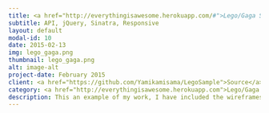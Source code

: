 ```yaml
---
title: <a href="http://everythingisawesome.herokuapp.com/#">Lego/Gaga Sample</a>
subtitle: API, jQuery, Sinatra, Responsive
layout: default
modal-id: 10
date: 2015-02-13
img: lego_gaga.png
thumbnail: lego_gaga.png
alt: image-alt
project-date: February 2015
client: <a href="https://github.com/Yamikamisama/LegoSample">Source</a>
category: <a href="http://everythingisawesome.herokuapp.com">Lego/Gaga Sample</a>
description: This an example of my work, I have included the wireframes so that you can see my process, I have also made this site in two versions The Lego Movie Version (click <a href="http://everythingisawesome.herokuapp.com/#">here</a> to view), and a Lady Gaga Version (click <a href="http://gagalicious.herokuapp.com/">here</a> to view) to show that my designs and functionallity translates to any "product". I hope you enjoy them and please feel free to contact me with suggestions.
---
```

